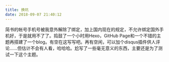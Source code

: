 ```yaml
---
title: 换坑
date: 2018-09-07 21:40:12
---
```

简书的帐号手机号被我意外解除了绑定，加上国内现在的规定，不允许绑定国外手机好，于是就用不了了。捣鼓了一个小时用Hexo，GitHub Page和一个不错的主题再搭建了一个blog。有空在这写写吧。再有空闲，可以加个disqus插件供人评论……但估计不会有人看，哈哈哈。尬写了一些毫无意义的东西，主要还是为了测试一下这个主题。
